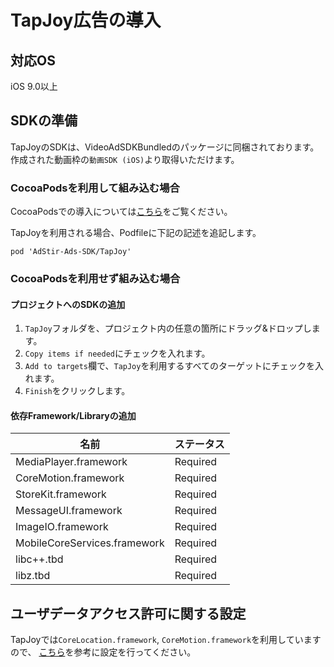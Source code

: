 # TapJoy広告の導入

## 対応OS

iOS 9.0以上

## SDKの準備

TapJoyのSDKは、VideoAdSDKBundledのパッケージに同梱されております。
作成された動画枠の`動画SDK (iOS)`より取得いただけます。

### CocoaPodsを利用して組み込む場合

CocoaPodsでの導入については[こちら](../init/cocoapods.md)をご覧ください。

TapJoyを利用される場合、Podfileに下記の記述を追記します。  

```
pod 'AdStir-Ads-SDK/TapJoy'
```

### CocoaPodsを利用せず組み込む場合

#### プロジェクトへのSDKの追加

1. `TapJoy`フォルダを、プロジェクト内の任意の箇所にドラッグ&ドロップします。
1. `Copy items if needed`にチェックを入れます。
1. `Add to targets`欄で、`TapJoy`を利用するすべてのターゲットにチェックを入れます。
1. `Finish`をクリックします。

#### 依存Framework/Libraryの追加
名前|ステータス
----|----
MediaPlayer.framework|Required
CoreMotion.framework|Required
StoreKit.framework|Required
MessageUI.framework|Required
ImageIO.framework|Required
MobileCoreServices.framework|Required
libc++.tbd|Required
libz.tbd|Required

## ユーザデータアクセス許可に関する設定

TapJoyでは`CoreLocation.framework`, `CoreMotion.framework`を利用していますので、
[こちら](../info/user_data.md)を参考に設定を行ってください。
